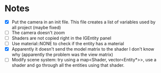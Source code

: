 # Notes

 - [X] Put the camera in an init file. This file creates a list of variables used by all project (maybe fixed)
 - [ ] The camera doesn't zoom
 - [ ] Shaders are not copied right in the IGEntity panel
 - [ ] Use material::NONE to check if the entity has a material
 - [X] Apparently it doesn't send the model matrix to the shader I don't know why (apparently the problem was the view matrix)
 - [ ] Modify scene system: try using a map<Shader, vector<Entity*>>, use a shader and go through all the entities using that shader.
